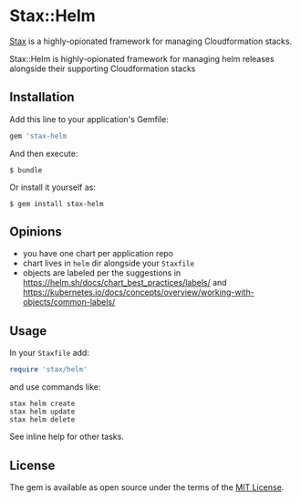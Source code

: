 # Stax::Helm

[Stax](https://github.com/rlister/stax) is a highly-opionated framework for managing Cloudformation stacks.

Stax::Helm is highly-opionated framework for managing helm releases alongside their supporting Cloudformation stacks

## Installation

Add this line to your application's Gemfile:

```ruby
gem 'stax-helm
```

And then execute:

    $ bundle

Or install it yourself as:

    $ gem install stax-helm

## Opinions

- you have one chart per application repo
- chart lives in `helm` dir alongside your `Staxfile`
- objects are labeled per the suggestions in
  https://helm.sh/docs/chart_best_practices/labels/ and
  https://kubernetes.io/docs/concepts/overview/working-with-objects/common-labels/

## Usage

In your `Staxfile` add:

```ruby
require 'stax/helm'
```

and use commands like:

```
stax helm create
stax helm update
stax helm delete
```

See inline help for other tasks.

## License

The gem is available as open source under the terms of the [MIT License](http://opensource.org/licenses/MIT).
